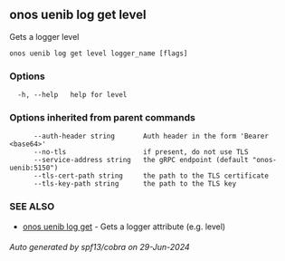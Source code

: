 <!--
SPDX-FileCopyrightText: 2019-present Open Networking Foundation <info@opennetworking.org>

SPDX-License-Identifier: Apache-2.0
-->

## onos uenib log get level

Gets a logger level

```
onos uenib log get level logger_name [flags]
```

### Options

```
  -h, --help   help for level
```

### Options inherited from parent commands

```
      --auth-header string       Auth header in the form 'Bearer <base64>'
      --no-tls                   if present, do not use TLS
      --service-address string   the gRPC endpoint (default "onos-uenib:5150")
      --tls-cert-path string     the path to the TLS certificate
      --tls-key-path string      the path to the TLS key
```

### SEE ALSO

* [onos uenib log get](onos_uenib_log_get.md)	 - Gets a logger attribute (e.g. level)

###### Auto generated by spf13/cobra on 29-Jun-2024
